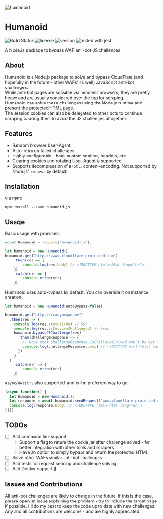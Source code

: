 ![humanoid](https://image.ibb.co/gqpJrL/humanoid.png)
# Humanoid
![Build Status](https://travis-ci.org/evyatarmeged/Humanoid.svg?branch=master)
![license](https://img.shields.io/badge/license-MIT-green.svg)
![version](https://img.shields.io/badge/version-1.0.1-blue.svg)
![tested with jest](https://img.shields.io/badge/tested_with-jest-99424f.svg)

A Node.js package to bypass WAF anti-bot JS challenges.

## About
Humanoid is a Node.js package to solve and bypass CloudFlare (and hopefully in the future - other WAFs' as well) JavaScript anti-bot challenges.<br>
While anti-bot pages are solvable via headless browsers, they are pretty heavy and are usually considered over the top for scraping.<br>
Humanoid can solve these challenges using the Node.js runtime and present the protected HTML page.<br>
The session cookies can also be delegated to other bots to continue scraping causing them to avoid the JS challenges altogether.

## Features
 * Random browser User-Agent 
 * Auto-retry on failed challenges
 * Highly configurable - hack custom cookies, headers, etc
 * Clearing cookies and rotating User-Agent is supported
 * Supports decompression of `Brotli` content-encoding. Not supported by Node.js' `request` by default!
 
 
## Installation
via npm:
```
npm install --save humanoid-js
```

## Usage
Basic usage with promises:
```javascript
const Humanoid = require("humanoid-js");

let humanoid = new Humanoid();
humanoid.get("https://www.cloudflare-protected.com")
    .then(res => {
    	console.log(res.body) // <!DOCTYPE html><html lang="en">...
    })
    .catch(err => {
    	console.error(err)
    })
```
Humanoid uses auto-bypass by default. You can override it on instance creation:
```javascript
let humanoid = new Humanoid(autoBypass=false)

humanoid.get("https://canyoupwn.me")
  .then(res => {
  	console.log(res.statusCode) // 503
  	console.log(res.isSessionChallenged) // true
    humanoid.bypassJSChallenge(res)
      .then(challengeResponse => {
      	// Note that challengeResponse.isChallengeSolved won't be set to true when doing manual bypassing.
      	console.log(challengeResponse.body) // <!DOCTYPE html><html lang="en">...
      })
    }
  )
	.catch(err => {
		console.error(err)
	})
```
`async/await` is also supported, and is the preferred way to go:
```javascript
(async function() {
  let humanoid = new Humanoid();
  let response = await humanoid.sendRequest("www.cloudflare-protected.com")
  console.log(response.body) // <!DOCTYPE html><html lang="en">...
}())
```

## TODOs
- [ ] Add command line support
    * Support a flag to return the cookie jar after challenge solved - for better integration with other tools and scrapers
    * Have an option to simply bypass and return the protected HTML
- [ ] Solve other WAFs similar anti-bot challenges
- [ ] Add tests for request sending and challenge solving
- [ ] Add Docker support :whale:

## Issues and Contributions
All anti-bot challenges are likely to change in the future. If this is the case, please open an issue explaining 
the problem - try to include the target page if possible. I'll do my best to keep the code up to date with
new challenges.<br>
Any and all contributions are welcome - and are highly appreciated.
